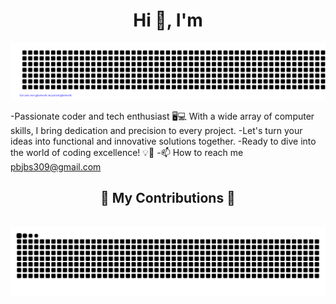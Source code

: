   <h1 align="center">Hi 👋, I'm</h1>
<div align="center">

![gitartwork](gitartwork.svg)
</div>  

-Passionate coder and tech enthusiast 🖥️💻 With a wide array of computer skills, I bring dedication and precision to every project. 
 -Let's turn your ideas into functional and innovative solutions together. 
 -Ready to dive into the world of coding excellence! 💡🚀
 -📫 How to reach me pbjbs309@gmail.com

<!---
pbjb/pbjb is a ✨ special ✨ repository because its `README.md` (this file) appears on your GitHub profile.
You can click the Preview link to take a look at your changes.
--->




<div align="center">
  <h2>🐍 My Contributions 🐍</h2>
  <br>

  <img alt="snake eating my contributions" src="https://raw.githubusercontent.com/pbjb/pbjb/output/github-contribution-grid-snake.svg" />
  
  <br/><br/><br/>
</div>
